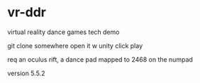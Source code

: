# vr-ddr
virtual reality dance games tech demo

git clone somewhere
open it w unity
click play

req an oculus rift, a dance pad mapped to 2468 on the numpad

version 5.5.2
